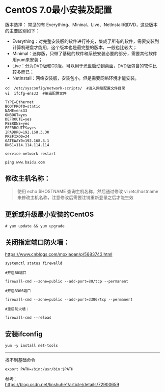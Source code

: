 # CentOS 7.0最小安装及配置
版本选择：
常见的有 Everything、Mininal、Live、NetInstall和DVD，这些版本的主要区别如下：

- Everything：对完整安装版的软件进行补充，集成了所有的软件，需要安装到计算机硬盘才能用，这个版本也是最完整的版本，一般也比较大；
- Minimal：迷你版，只带了基础的软件和系统安装必要的部分，需要其他软件用yum来安装；
- Live：分为DVD版和CD版，可以用于光盘启动到桌面，DVD版包含的软件比较多而已；
- NetInstall：网络安装版，安装包小，但是需要网络环境才能安装。

```
cd  /etc/sysconfig/network-scripts/  #进入网络配置文件目录
vi  ifcfg-ens33  #编辑配置文件
```
```aidl
TYPE=Ethernet
BOOTPROTO=static
NAME=ens33
ONBOOT=yes
DEFROUTE=yes
PEERDNS=yes
PEERROUTES=yes
IPADDR0=192.168.3.30
PREFIXO0=24
GATEWAY0=192.168.3.1
DNS1=114.114.114.114
```
```aidl
service network restart
```
`ping www.baidu.com`

## 修改主机名称： 

> 使用 echo $HOSTNAME 查询主机名称，然后通过修改 vi /etc/hostname 来修改主机名称，注意修改后需要注销重新登录之后才能生效


## 更新或升级最小安装的CentOS 

```aidl
# yum update && yum upgrade
```

## 关闭指定端口防火墙：

https://www.cnblogs.com/moxiaoan/p/5683743.html
```aidl
systemctl status firewalld  

#开启80端口

firewall-cmd --zone=public --add-port=80/tcp --permanent  

#开启3306端口

firewall-cmd --zone=public --add-port=3306/tcp --permanent  

#重启防火墙：

firewall-cmd --reload
```

## 安装ifconfig
```aidl
yum -y install net-tools
```
---
找不到基础命令
```
export PATH=/bin:/usr/bin:$PATH
```

参考：  
https://blog.csdn.net/linshuhe1/article/details/72900659

